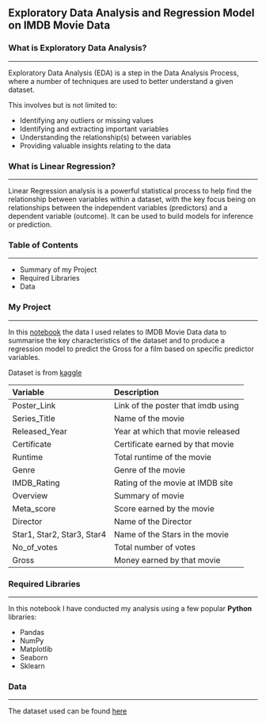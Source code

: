 
## Exploratory Data Analysis and Regression Model on IMDB Movie Data

### What is Exploratory Data Analysis?
---------------------------------------
Exploratory Data Analysis (EDA) is a step in the Data Analysis Process, 
where a number of techniques are used to better understand a given dataset.

This involves but is not limited to:

* Identifying any outliers or missing values
* Identifying and extracting important variables
* Understanding the relationship(s) between variables
* Providing valuable insights relating to the data

### What is Linear Regression?
---------------------------------------
Linear Regression analysis is a powerful statistical process to help find the 
relationship between variables within a dataset, with the key focus being on relationships 
between the independent variables (predictors) and a dependent variable (outcome). 
It can be used to build models for inference or prediction. 

### Table of Contents
-----------------------
* Summary of my Project
* Required Libraries
* Data

### My Project
-----------------
In this [notebook](https://github.com/tadepoju/imdb-movie-regression/blob/Edit-data/IMDB%20Movie%20Analysis.ipynb) the data I used relates to IMDB Movie Data data to summarise the key characteristics of the dataset 
and to produce a regression model to predict the Gross for a film based on 
specific predictor variables.


Dataset is from [kaggle](https://www.kaggle.com/harshitshankhdhar/imdb-dataset-of-top-1000-movies-and-tv-shows)

|Variable | Description |
|:------- |:----------- |
|Poster_Link | Link of the poster that imdb using |
|Series_Title | Name of the movie |
|Released_Year | Year at which that movie released |
|Certificate | Certificate earned by that movie |
|Runtime | Total runtime of the movie |
|Genre | Genre of the movie |
|IMDB_Rating | Rating of the movie at IMDB site |
|Overview | Summary of movie |
|Meta_score | Score earned by the movie |
|Director | Name of the Director |
|Star1, Star2, Star3, Star4 | Name of the Stars in the movie |
|No_of_votes | Total number of votes |
|Gross | Money earned by that movie |

### Required Libraries
------------------------
In this notebook I have conducted my analysis using a few
popular **Python** libraries:
* Pandas
* NumPy
* Matplotlib
* Seaborn
* Sklearn

### Data
----------
The dataset used can be found [here](https://github.com/tadepoju/imdb-movie-regression/blob/Edit-data/imdb_top_1000.csv)
 
